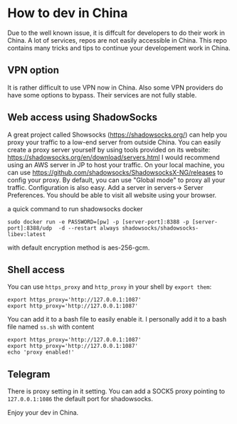 # How to dev in China

Due to the well known issue, it is diffcult for developers to do their work in China. A lot of services, repos are not easily accessible in China. This repo contains many tricks and tips to continue your developement work in China. 

## VPN option
It is rather difficult to use VPN now in China. Also some VPN providers do have some options to bypass. Their services are not fully stable. 

## Web access using ShadowSocks
A great project called Showsocks (https://shadowsocks.org/) can help you proxy your traffic to a low-end server from outside China. You can easily create a proxy server yourself by using tools provided on its website: https://shadowsocks.org/en/download/servers.html
I would recommend using an AWS server in JP to host your traffic. 
On your local machine, you can use https://github.com/shadowsocks/ShadowsocksX-NG/releases to config your proxy. By default, you can use "Global mode" to proxy all your traffic. Configuration is also easy. Add a server in servers-> Server Preferences.
You should be able to visit all website using your browser.

a quick command to run shadowsocks docker
```
sudo docker run -e PASSWORD=[pw] -p [server-port]:8388 -p [server-port]:8388/udp  -d --restart always shadowsocks/shadowsocks-libev:latest
```
with default encryption method is aes-256-gcm.

## Shell access
You can use `https_proxy` and `http_proxy` in your shell by `export them`:
```
export https_proxy='http://127.0.0.1:1087'
export http_proxy='http://127.0.0.1:1087'
```
You can add it to a bash file to easily enable it.  I personally add it to a bash file named `ss.sh` with content
```
export https_proxy='http://127.0.0.1:1087'
export http_proxy='http://127.0.0.1:1087'
echo 'proxy enabled!'
```

## Telegram 
There is proxy setting in it setting. You can add a SOCK5 proxy pointing to `127.0.0.1:1086` the default port for shadowsocks.

Enjoy your dev in China. 
